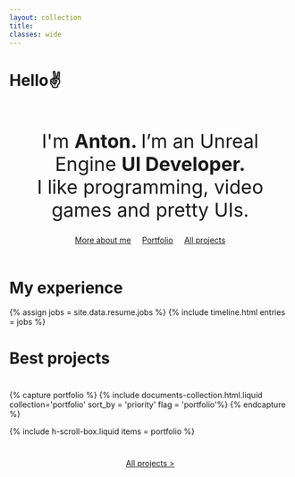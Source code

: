 ```yaml
---
layout: collection
title: 
classes: wide
---
```


<h1 class = "fancy-text"> Hello✌ </h1>


<p style="text-align: center; margin: 60px 0 25px 0; font-size: 34px;">
I'm <span style="font-weight: bold">Anton. </span>I’m an Unreal Engine <span style="font-weight: bold">UI Developer.</span> <br>
I like programming, video games and pretty UIs.
</p>


<div style="display: flex; column-gap: 20px; row-gap: 10px; justify-content: center; flex-wrap: wrap; margin-bottom: 60px">
    <a href="/about" class="secondary-button button"> More about me </a>
    <a href="/about" class="primary-button button"> Portfolio </a>
    <a href="/projects" class="secondary-button button"> All projects </a>
</div>


<h1 class="h-landing">
    My experience
</h1>
 
{% assign jobs = site.data.resume.jobs %}
{% include timeline.html entries = jobs %}

<h1 class="h-landing" style="margin-bottom: 40px"> 
    Best projects
</h1>

{% capture portfolio %}
    {% include documents-collection.html.liquid collection='portfolio' sort_by = 'priority' flag = 'portfolio'%}
{% endcapture %}

{% include h-scroll-box.liquid items = portfolio %}

<div style="display: flex; justify-content: center; margin-top: 40px">
    <a href="/projects" class="primary-button button">All projects ></a>
</div>
